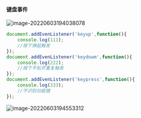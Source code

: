 #### 键盘事件

![image-20220603194038078](../pic/image-20220603194038078.png) 

~~~js
document.addEvenListener('keyup',function(){
	console.log(111);
    //按下弹起触发
});
document.addEvenListener('keydowm',function(){
	console.log(222);
    //按下不松开重复触发
});
document.addEvenListener('keypress',function(){
	console.log(333);
    //不识别功能键
});
~~~

![image-20220603194553312](../pic/image-20220603194553312.png) 